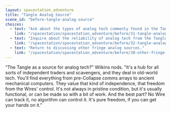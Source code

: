 ```yaml
---
layout: spacestation_adventure
title: "Tangle Analog Source"
scene_id: "before-tangle-analog-source"
choices:
  - text: "Ask about the types of analog tech commonly found in the Tangle."
    link: "/spacestation/spacestation_adventure/before/31-tangle-analog-types"
  - text: "Inquire about the reliability of analog tech from the Tangle."
    link: "/spacestation/spacestation_adventure/before/32-tangle-analog-reliability"
  - text: "Return to discussing other fringe analog sources."
    link: "/spacestation/spacestation_adventure/before/30-other-fringe-analog"
---
```


"The Tangle as a source for analog tech?" Wilkins nods. "It's a hub for all sorts of independent traders and scavengers, and they deal in old-world tech. You'll find everything from pre-Collapse comms arrays to ancient mechanical computers. They value that kind of independence, that freedom from the Wires' control. It's not always in pristine condition, but it's usually functional, or can be made so with a bit of work. And the best part? No Wire can track it, no algorithm can control it. It's pure freedom, if you can get your hands on it."
